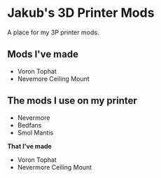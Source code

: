 # Jakub's 3D Printer Mods

A place for my 3P printer mods.

## Mods I've made

- Voron Tophat
- Nevemore Ceiling Mount

## The mods I use on my printer
- Nevermore
- Bedfans
- Smol Mantis

**That I've made**
- Voron Tophat
- Nevermore Ceiling Mount
